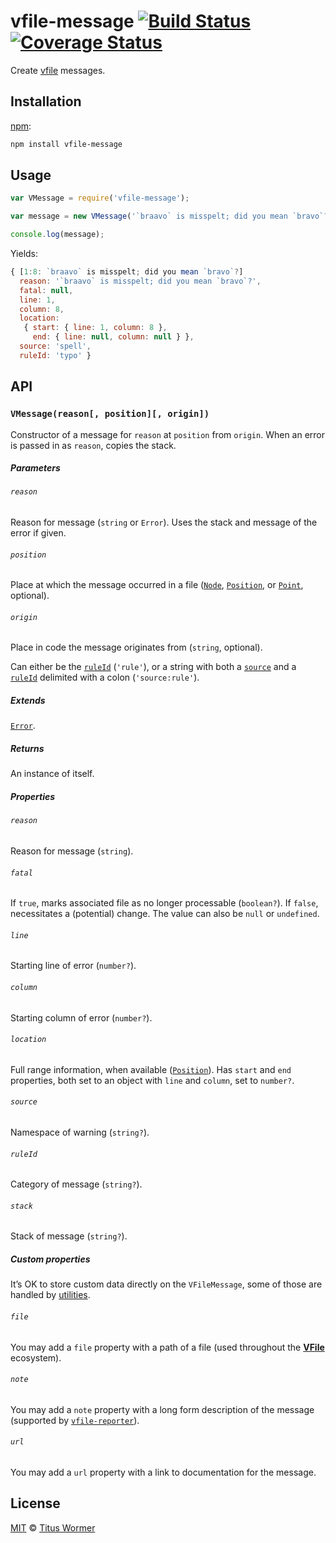 # vfile-message [![Build Status][travis-badge]][travis] [![Coverage Status][codecov-badge]][codecov]

Create [vfile][] messages.

## Installation

[npm][]:

```bash
npm install vfile-message
```

## Usage

```js
var VMessage = require('vfile-message');

var message = new VMessage('`braavo` is misspelt; did you mean `bravo`?', {line: 1, column: 8}, 'spell:typo');

console.log(message);
```

Yields:

```js
{ [1:8: `braavo` is misspelt; did you mean `bravo`?]
  reason: '`braavo` is misspelt; did you mean `bravo`?',
  fatal: null,
  line: 1,
  column: 8,
  location:
   { start: { line: 1, column: 8 },
     end: { line: null, column: null } },
  source: 'spell',
  ruleId: 'typo' }
```

## API

### `VMessage(reason[, position][, origin])`

Constructor of a message for `reason` at `position` from `origin`.  When
an error is passed in as `reason`, copies the stack.

##### Parameters

###### `reason`

Reason for message (`string` or `Error`).  Uses the stack and message of the
error if given.

###### `position`

Place at which the message occurred in a file ([`Node`][node],
[`Position`][position], or [`Point`][point], optional).

###### `origin`

Place in code the message originates from (`string`, optional).

Can either be the [`ruleId`][ruleid] (`'rule'`), or a string with both a
[`source`][source] and a [`ruleId`][ruleid] delimited with a colon
(`'source:rule'`).

##### Extends

[`Error`][error].

##### Returns

An instance of itself.

##### Properties

###### `reason`

Reason for message (`string`).

###### `fatal`

If `true`, marks associated file as no longer processable (`boolean?`).  If
`false`, necessitates a (potential) change.  The value can also be `null` or
`undefined`.

###### `line`

Starting line of error (`number?`).

###### `column`

Starting column of error (`number?`).

###### `location`

Full range information, when available ([`Position`][position]).  Has `start`
and `end` properties, both set to an object with `line` and `column`, set to
`number?`.

###### `source`

Namespace of warning (`string?`).

###### `ruleId`

Category of message (`string?`).

###### `stack`

Stack of message (`string?`).

##### Custom properties

It’s OK to store custom data directly on the `VFileMessage`, some of those are
handled by [utilities][util].

###### `file`

You may add a `file` property with a path of a file (used throughout the
[**VFile**][vfile] ecosystem).

###### `note`

You may add a `note` property with a long form description of the message
(supported by [`vfile-reporter`][reporter]).

###### `url`

You may add a `url` property with a link to documentation for the message.

## License

[MIT][license] © [Titus Wormer][author]

<!-- Definitions -->

[travis-badge]: https://img.shields.io/travis/vfile/vfile-message.svg

[travis]: https://travis-ci.org/vfile/vfile-message

[codecov-badge]: https://img.shields.io/codecov/c/github/vfile/vfile-message.svg

[codecov]: https://codecov.io/github/vfile/vfile-message

[npm]: https://docs.npmjs.com/cli/install

[license]: LICENSE

[author]: http://wooorm.com

[error]: https://developer.mozilla.org/en-US/docs/Web/JavaScript/Reference/Global_Objects/Error

[node]: https://github.com/syntax-tree/unist#node

[position]: https://github.com/syntax-tree/unist#position

[point]: https://github.com/syntax-tree/unist#point

[vfile]: https://github.com/vfile/vfile

[util]: https://github.com/vfile/vfile#utilities

[reporter]: https://github.com/vfile/vfile-reporter

[ruleid]: #ruleid

[source]: #source
